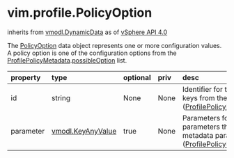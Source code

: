 vim.profile.PolicyOption
========================
inherits from [vmodl.DynamicData](docs/vmodl.DynamicData.md)
as of [vSphere API 4.0](vim.version.md#vim.version.version5)


The <a href="vim.profile.PolicyOption.md">PolicyOption</a> data object represents one or more configuration   values. A policy option is one of the configuration options from the   <a href="vim.profile.PolicyMetadata.md">ProfilePolicyMetadata</a>.<a href="vim.profile.PolicyMetadata.md#possibleOption">possibleOption</a>   list.

| property | type | optional | priv | desc |
|:---------|:-----|:---------|:-----|:-----|
| id | string | None | None | Identifier for the policy option. This value matches one of the   keys from the list of possible options in the policy metadata   (<a href="vim.profile.PolicyMetadata.md">ProfilePolicyMetadata</a>.<a href="vim.profile.PolicyMetadata.md#possibleOption">possibleOption</a>[].<a href="vim.profile.PolicyOptionMetadata.md#id">id</a>.<a href="vim.ElementDescription.md#key">key</a>). |
| parameter | [vmodl.KeyAnyValue](vmodl.KeyAnyValue.md "vmodl.KeyAnyValue") | true | None | Parameters for the policy option.   This list must include all parameters that are not marked as optional   in the policy option metadata parameter list   (<a href="vim.profile.PolicyMetadata.md">ProfilePolicyMetadata</a>.<a href="vim.profile.PolicyMetadata.md#possibleOption">possibleOption</a>[].<a href="vim.profile.PolicyOptionMetadata.md#parameter">parameter</a>[].<a href="vim.profile.ParameterMetadata.md#optional">optional</a>). |


